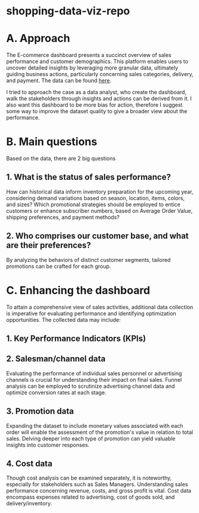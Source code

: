 # shopping-data-viz-repo
# A. Approach

The E-commerce dashboard presents a succinct overview of sales performance and customer demographics. This platform enables users to uncover detailed insights by leveraging more granular data, ultimately guiding business actions, particularly concerning sales categories, delivery, and payment.
The data can be found [here](https://www.kaggle.com/datasets/iamsouravbanerjee/customer-shopping-trends-dataset/code). 

I tried to approach the case as a data analyst, who create the dashboard, walk the stakeholders through insights and actions can be derived from it. I also want this dashboard to be more bias for action, therefore I suggest some way to improve the dataset quality to give a broader view about the performance.

# B. Main questions
Based on the data, there are 2 big questions 
## 1. What is the status of sales performance?

  How can historical data inform inventory preparation for the upcoming year, considering demand variations based on season, location, items, colors, and sizes?
  Which promotional strategies should be employed to entice customers or enhance subscriber numbers, based on Average Order Value, shipping preferences, and payment methods?
## 2. Who comprises our customer base, and what are their preferences?
  By analyzing the behaviors of distinct customer segments, tailored promotions can be crafted for each group.

# C. Enhancing the dashboard
  To attain a comprehensive view of sales activities, additional data collection is imperative for evaluating performance and identifying optimization opportunities. The collected data may include:

## 1. Key Performance Indicators (KPIs)
## 2. Salesman/channel data
  Evaluating the performance of individual sales personnel or advertising channels is crucial for understanding their impact on final sales. Funnel analysis can be employed to scrutinize advertising channel data and optimize conversion rates at each stage.
## 3. Promotion data
  Expanding the dataset to include monetary values associated with each order will enable the assessment of the promotion's value in relation to total sales.     Delving deeper into each type of promotion can yield valuable insights into customer responses.
## 4. Cost data
  Though cost analysis can be examined separately, it is noteworthy, especially for stakeholders such as Sales Managers. Understanding sales performance concerning revenue, costs, and gross profit is vital. Cost data encompass expenses related to advertising, cost of goods sold, and delivery/inventory.
